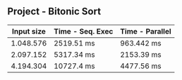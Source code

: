 ## Project - Bitonic Sort

| Input size         | Time - Seq. Exec   | Time - Parallel  |
| ------------------ | ------------------ | ---------------- |
| 1.048.576          | 2519.51 ms         | 963.442 ms       |
| 2.097.152          | 5317.34 ms         | 2153.39 ms       |
| 4.194.304          | 10727.4 ms         | 4477.56 ms       |
